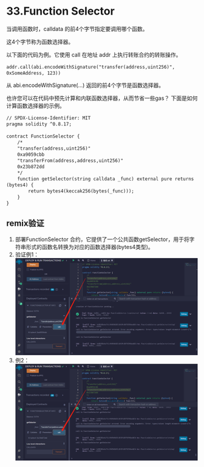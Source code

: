 # 33.Function Selector
当调用函数时，calldata 的前4个字节指定要调用哪个函数。

这4个字节称为函数选择器。

以下面的代码为例。它使用 call 在地址 addr 上执行转账合约的转账操作。
```solidity
addr.call(abi.encodeWithSignature("transfer(address,uint256)", 0xSomeAddress, 123))
```
从 abi.encodeWithSignature(...) 返回的前4个字节是函数选择器。

也许您可以在代码中预先计算和内联函数选择器，从而节省一些gas？
下面是如何计算函数选择器的示例。

```solidity
// SPDX-License-Identifier: MIT
pragma solidity ^0.8.17;

contract FunctionSelector {
    /*
    "transfer(address,uint256)"
    0xa9059cbb
    "transferFrom(address,address,uint256)"
    0x23b872dd
    */
    function getSelector(string calldata _func) external pure returns (bytes4) {
        return bytes4(keccak256(bytes(_func)));
    }
}
```


## remix验证
1. 部署FunctionSelector 合约，它提供了一个公共函数getSelector，用于将字符串形式的函数名转换为对应的函数选择器(bytes4类型)。
2. 验证例1：
![33-1.jpg](img/33-1.jpg)
3. 例2：
![33-2.jpg](img/33-2.jpg)